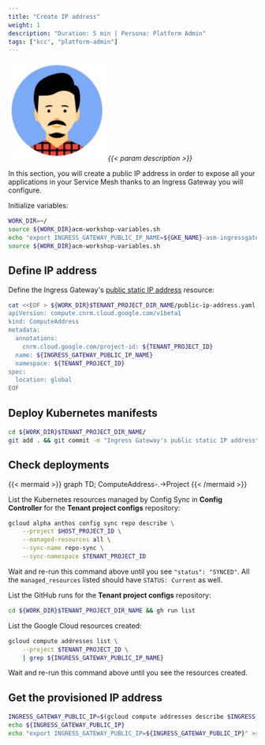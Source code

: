 ```yaml
---
title: "Create IP address"
weight: 1
description: "Duration: 5 min | Persona: Platform Admin"
tags: ["kcc", "platform-admin"]
---
```

![Platform Admin](/images/platform-admin.png)
_{{< param description >}}_

In this section, you will create a public IP address in order to expose all your applications in your Service Mesh thanks to an Ingress Gateway you will configure.

Initialize variables:
```Bash
WORK_DIR=~/
source ${WORK_DIR}acm-workshop-variables.sh
echo "export INGRESS_GATEWAY_PUBLIC_IP_NAME=${GKE_NAME}-asm-ingressgateway" >> ${WORK_DIR}acm-workshop-variables.sh
source ${WORK_DIR}acm-workshop-variables.sh
```

## Define IP address

Define the Ingress Gateway's [public static IP address](https://cloud.google.com/config-connector/docs/reference/resource-docs/compute/computeaddress) resource:
```Bash
cat <<EOF > ${WORK_DIR}$TENANT_PROJECT_DIR_NAME/public-ip-address.yaml
apiVersion: compute.cnrm.cloud.google.com/v1beta1
kind: ComputeAddress
metadata:
  annotations:
    cnrm.cloud.google.com/project-id: ${TENANT_PROJECT_ID}
  name: ${INGRESS_GATEWAY_PUBLIC_IP_NAME}
  namespace: ${TENANT_PROJECT_ID}
spec:
  location: global
EOF
```

## Deploy Kubernetes manifests

```Bash
cd ${WORK_DIR}$TENANT_PROJECT_DIR_NAME/
git add . && git commit -m "Ingress Gateway's public static IP address" && git push origin main
```

## Check deployments

{{< mermaid >}}
graph TD;
  ComputeAddress-.->Project
{{< /mermaid >}}

List the Kubernetes resources managed by Config Sync in **Config Controller** for the **Tenant project configs** repository:
```Bash
gcloud alpha anthos config sync repo describe \
    --project $HOST_PROJECT_ID \
    --managed-resources all \
    --sync-name repo-sync \
    --sync-namespace $TENANT_PROJECT_ID
```
Wait and re-run this command above until you see `"status": "SYNCED"`. All the `managed_resources` listed should have `STATUS: Current` as well.

List the GitHub runs for the **Tenant project configs** repository:
```Bash
cd ${WORK_DIR}$TENANT_PROJECT_DIR_NAME && gh run list
```

List the Google Cloud resources created:
```Bash
gcloud compute addresses list \
    --project $TENANT_PROJECT_ID \
    | grep ${INGRESS_GATEWAY_PUBLIC_IP_NAME}
```
Wait and re-run this command above until you see the resources created.

## Get the provisioned IP address

```Bash
INGRESS_GATEWAY_PUBLIC_IP=$(gcloud compute addresses describe $INGRESS_GATEWAY_PUBLIC_IP_NAME --global --project ${TENANT_PROJECT_ID} --format "value(address)")
echo ${INGRESS_GATEWAY_PUBLIC_IP}
echo "export INGRESS_GATEWAY_PUBLIC_IP=${INGRESS_GATEWAY_PUBLIC_IP}" >> ${WORK_DIR}acm-workshop-variables.sh
```